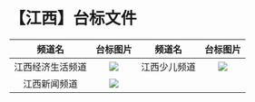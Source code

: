 # 【江西】台标文件
|频道名|台标图片|频道名|台标图片|
|:---:|:---:|:---:|:---:|
|江西经济生活频道|<img src="https://github.com/atsushi444/iptv/blob/main/logo/other/Jiangxi2.png">|江西少儿频道|<img src="https://github.com/atsushi444/iptv/blob/main/logo/other/Jiangxi5.png">|
|江西新闻频道|<img src="https://github.com/atsushi444/iptv/blob/main/logo/other/Jiangxi6.png">|
